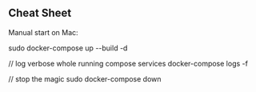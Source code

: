 ## Cheat Sheet


Manual start on Mac:

sudo docker-compose up --build -d

// log verbose whole running compose services
docker-compose logs -f


// stop the magic
sudo docker-compose down